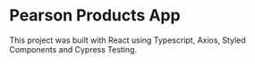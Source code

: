 # Pearson Products App

This project was built with React using Typescript, Axios, Styled Components and Cypress Testing. 

<!-- Data has been obtained from the Pokemon RESTful API (https://pokeapi.co/).

Functionality includes: 

You can view the project deployed at (https://eliz-pokemon-api.netlify.app). -->

